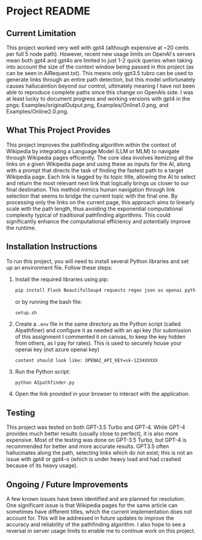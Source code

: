 # Project README

## Current Limitation
This project worked very well with gpt4 (although expensive at ~20 cents per full 5 node path). However, recent new usage limits on OpenAI's servers mean both gpt4 and gpt4o are limited to just 1-2 quick queries when taking into account the size of the context window being passed in this project (as can be seen in AIRequest.txt). This means only gpt3.5 tubro can be used to generate links through an entire path detection, but this model unfortunately causes hallucaintion beyond our control, ultimately meaning I have not been able to reproduce complete paths since this change on OpenAIs side. I was at least lucky to document progress and working versions with gpt4 in the pngs: Examples/originalOutput.png, Examples/Online1.0.png, and Examples/Online2.0.png.

## What This Project Provides

This project improves the pathfinding algorithm within the context of Wikipedia by integrating a Language Model (LLM or MLM) to navigate through Wikipedia pages efficiently. The core idea involves itemizing all the links on a given Wikipedia page and using these as inputs for the AI, along with a prompt that directs the task of finding the fastest path to a target Wikipedia page. Each link is tagged by its topic title, allowing the AI to select and return the most relevant next link that logically brings us closer to our final destination. This method mimics human navigation through link selection that seems to bridge the current topic with the final one. By processing only the links on the current page, this approach aims to linearly scale with the path length, thus avoiding the exponential computational complexity typical of traditional pathfinding algorithms. This could significantly enhance the computational efficiency and potentially improve the runtime.

## Installation Instructions

To run this project, you will need to install several Python libraries and set up an environment file. Follow these steps:

1. Install the required libraries using pip:
    ```bash
    pip install Flask BeautifulSoup4 requests regex json os openai python-dotenv case-insensitive time
    ```
    or by running the bash file:
    ```
    setup.sh
    ```

2. Create a `.env` file in the same directory as the Python script (called AIpathfiner) and configure it as needed with an api key (for submission of this assignment I commented it on canvas, to keep the key hidden from others, as I pay for rates). This is used to securely house your openai key (not azure openai key)
    ```
    content should look like: OPENAI_API_KEY=sk-1234XXXXX
    ```
3. Run the Python script:
    ```bash
    python AIpathfinder.py
    ```

4. Open the link provided in your browser to interact with the application.

## Testing

This project was tested on both GPT-3.5 Turbo and GPT-4. While GPT-4 provides much better results (usually close to perfect), it is also more expensive. Most of the testing was done on GPT-3.5 Turbo, but GPT-4 is recommended for better and more accurate results. GPT3.5 often hallucinates along the path, selecting links which do not exist; this is not an issue with gpt4 or gpt4-o (which is under heavy load and had crashed because of its heavy usage).

## Ongoing / Future Improvements

A few known issues have been identified and are planned for resolution. One significant issue is that Wikipedia pages for the same article can sometimes have different titles, which the current implementation does not account for. This will be addressed in future updates to improve the accuracy and reliability of the pathfinding algorithm. I also hope to see a reversal in server usage limits to enable me to continue work on this project.
